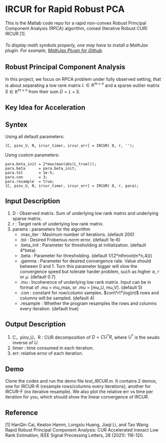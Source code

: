# IRCUR for Rapid Robust PCA
This is the Matlab code repo for a rapid non-convex Robust Principal Component Analysis (RPCA) algorithm, coined (Iterative Robust CUR) IRCUR [1].

###### To display math symbols properly, one may have to install a MathJax plugin. For example, [MathJax Plugin for Github](https://chrome.google.com/webstore/detail/mathjax-plugin-for-github/ioemnmodlmafdkllaclgeombjnmnbima?hl=en).

## Robust Principal Component Analysis
In this project, we focus on RPCA problem under fully observed setting, that is about separating a low rank matrix $L\in \mathbb{R}^{m\times n}$ and a sparse outlier matrix $S\in \mathbb{R}^{m\times n}$ from their sum $D = L + S$.

## Key Idea for Acceleration




## Syntex
Using all default parameters:
```
[C, pinv_U, R, ircur_timer, ircur_err] = IRCUR( D, r, '');
```

Using custom parameters:
```
para.beta_init = 2*max(max(abs(L_true)));
para.beta      = para.beta_init;
para.tol       = 1e-5;
para.con       = 3;
para.resample  = true;
[C, pinv_U, R, ircur_timer, ircur_err] = IRCUR( D, r, para);
```

## Input Description
1. D : Observed matrix. Sum of underlying low rank matrix and underlying sparse matrix. 
1. r : Target rank of underlying low rank matrix.
1. params : parameters for the algorithm
   * .max_iter : Maximum number of iterations. (default 200)
   * .tol : Desired Frobenius norm error. (default 1e-6)
   * .beta_init : Parameter for thresholding at initialization. (default 4\*beta)
   * .beta : Parameter for thresholding. (default 1/(2*nthroot(m\*n,4)))
   * .gamma : Parameter for desired convergence rate. Value should between 0 and 1. Turn this parameter bigger will slow the convergence speed but tolerate harder problem, such as higher $\alpha$, $r$ or $\mu$. (default 0.7)   
   * .mu : Incoherence of underlying low rank matrix. Input can be in format of .mu = mu_max, or .mu = [mu_U, mu_V]. (default 5) 
   * .con : constant for row/column samples. $con\*r\*\log(n)$ rows and columns will be sampled. (default 4)
   * .resample : Whether the program resamples the rows and columns every iteration. (default true)

## Output Description
1. C，pinv_U，R : CUR decomposition of $D = C U^\dagger R$, where $U^\dagger$ is the seudo inverse of $U$.
1. timer : time consumed in each iteration.
1. err: relative error of each iteration.

## Demo
Clone the codes and run the demo file *test_IRCUR.m*. It contains 2 demos, one for IRCUR-R (resample rows/columns every iterations), another for IRCUR-F (no iterative resample). We also plot the relative err vs time per iteration for you, which should show the linear convergence of IRCUR.

## Reference
[1] HanQin Cai, Keaton Hamm, Longxiu Huang, Jiaqi Li, and Tao Wang. Rapid Robust Principal Component Analysis: CUR Accelerated Inexact Low Rank Estimation, IEEE Signal Processing Letters, 28 (2021): 116-120.
